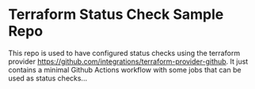 # Terraform Status Check Sample Repo

This repo is used to have configured status checks using the terraform provider https://github.com/integrations/terraform-provider-github.
It just contains a minimal Github Actions workflow with some jobs that can be used as status checks...
